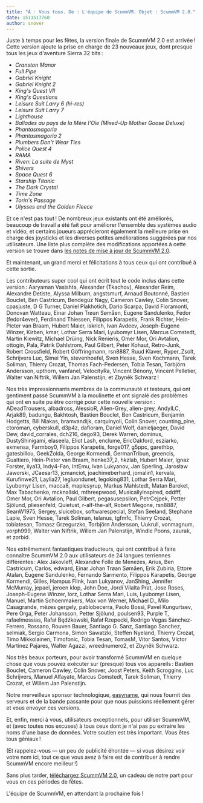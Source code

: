 ```yaml
---
title: "À : Vous tous. De : L'équipe de ScummVM. Objet : ScummVM 2.0."
date: 1513517760
author: snover
---
```


Juste à temps pour les fêtes, la version finale de ScummVM 2.0 est arrivée ! Cette version ajoute la prise en charge de 23 nouveaux jeux, dont presque tous les jeux d'aventure Sierra 32 bits :

*   *Cranston Manor*
*   *Full Pipe*
*   *Gabriel Knight*
*   *Gabriel Knight 2*
*   *King's Quest VII*
*   *King's Questions*
*   *Leisure Suit Larry 6 (hi-res)*
*   *Leisure Suit Larry 7*
*   *Lighthouse*
*   *Ballades au pays de la Mère l'Oie (Mixed-Up Mother Goose Deluxe)*
*   *Phantasmagoria*
*   *Phantasmagoria 2*
*   *Plumbers Don't Wear Ties*
*   *Police Quest 4*
*   *RAMA*
*   *Riven: La suite de Myst*
*   *Shivers*
*   *Space Quest 6*
*   *Starship Titanic*
*   *The Dark Crystal*
*   *Time Zone*
*   *Torin's Passage*
*   *Ulysses and the Golden Fleece*

Et ce n'est pas tout ! De nombreux jeux existants ont été améliorés, beaucoup de travail a été fait pour améliorer l'ensemble des systèmes audio et vidéo, et certains joueurs apprécieront également la meilleure prise en charge des joysticks et les diverses petites améliorations suggérées par nos utilisateurs. Une liste plus complète des modifications apportées à cette version se trouve dans [les notes de mise à jour de ScummVM 2.0](http://scummvm.org/frs/scummvm/2.0.0/ReleaseNotes).

Et maintenant, un grand merci et félicitations à tous ceux qui ont contribué à cette sortie.

Les contributeurs super cool qui ont écrit tout le code inclus dans cette version : Aaryaman Vasishta, Alexander (Tkachov), Alexander Reim, Alexandre Detiste, Alyssa Milburn, angstsmurf, Arnaud Boutonné, Bastien Bouclet, Ben Castricum, Bendegúz Nagy, Cameron Cawley, Colin Snover, cpasjuste, D G Turner, Daniel Plakhotich, Dario Scarpa, David Fioramonti, Donovan Watteau, Einar Johan Trøan Sømåen, Eugene Sandulenko, Fedor (fedor4ever), Ferdinand Thiessen, Filippos Karapetis, Frank Richter, Hein-Pieter van Braam, Hubert Maier, iskrich, Ivan Avdeev, Joseph-Eugene Winzer, Kirben, kmar, Lothar Serra Mari, Lyubomyr Lisen, Marcus Comstedt, Martin Kiewitz, Michael Drüing, Nick Renieris, Omer Mor, Ori Avtalion, ottogin, Pala, Patrik Dahlstrom, Paul Gilbert, Peter Kohaut, Retro-Junk, Robert Crossfield, Robert Göffringmann, rsn8887, Ruud Klaver, Ryper\_Zsolt, Schrijvers Luc, Simei Yin, stevenhoefel, Sven Hesse, Sven Kochmann, Tarek Soliman, Thierry Crozat, Thomas Fach-Pedersen, Tobia Tesan, Torbjörn Andersson, upthorn, vanfanel, VelocityRa, Vincent Bénony, Vincent Pelletier, Walter van Niftrik, Willem Jan Palenstijn, et Zbyněk Schwarz !

Nos très impressionnants membres de la communauté et testeurs, qui ont gentiment passé ScummVM à la moulinette et ont signalé des problèmes qui ont en suite pu être corrigé pour cette nouvelle version : ADeadTrousers, albadross, AlessioR, Alien-Grey, alien-grey, AndyILC, Arjak89, badungu, Bakhtosh, Bastien Bouclet, Ben Castricum, Benjamin Hodgetts, Bill Niakas, bramvandijk, carquinyoli, Colin Snover, counting\_pine, ctoroman, cyberskull, d3p4z, dafioram, Daniel Wolf, danieljaeger, David Dew, david\_corrales, dch216, dego93, Derek Warren, dominus, DustyShinigami, elaseela, Eliot Lash, enclume, EricOakford, esziarko, exmensa, Farmboy0, Filippos Karapetis, forge017, g5ppc, garethbp, gatesbillou, GeekZolda, George Kormendi, GermanTribun, greencis, Gualtiero, Hein-Pieter van Braam, henke37\_2, hkzlab, Hubert Maier, Ignaz Forster, ilya13, Indy4-Fan, IntEmu, Ivan Lukyanov, Jan Sperling, Jarosław Jaworski, JCaesar13, jcmanciot, joachimeberhard, jomalin1, kervala, Kurufinwe21, Laylia27, legluondunet, legoking831, Lothar Serra Mari, Lyubomyr Lisen, macca8, maplesyrup, Markus Mahlstedt, Matan Bareket, Max Tabachenko, mcknallski, mthreepwood, MusicallyInspired, oddfff, Omer Mor, Ori Avtalion, Paul Gilbert, pegasusepsilon, PetrCejpek, Petter Sjölund, pliesenfeld, Quietust, r-alf-the-alf, Robert Megone, rsn8887, SeanW1975, Sergey, sluicebox, softwarespecial, Stefan Seeland, Stephane Lapie, Sven Hesse, Tarek Soliman, telanus, tgfmfc, Thierry Crozat, tobiatesan, Tomasz Grzegurzko, Torbjörn Andersson, Uukrull, vonmagnum, vorph999, Walter van Niftrik, Willem Jan Palenstijn, Windle Poons, zaurak, et zorbid.

Nos extrêmement fantastiques traducteurs, qui ont contribué à faire connaître ScummVM 2.0 aux utilisateurs de 24 langues terriennes différentes : Alex Jakovleff, Alexandre Folle de Menezes, Arius, Ben Castricum, Carlos, edward, Einar Johan Trøan Sømåen, Erik Zubiria, Ettore Atalan, Eugene Sandulenko, Fernando Sarmento, Filippos Karapetis, George Kormendi, Gilles, Hampus Flink, Ivan Lukyanov, JanShing, Jennifer McMurray, jepael, jeroen klop, John Doe, Jordi Vilalta Prat, Jose Roses, Joseph-Eugene Winzer, lorz, Lothar Serra Mari, Luis, Lyubomyr Lisen, Manuel, Martin Schoenmakers, Max von Werner, Michael D., Milo Casagrande, mézes gergely, pablobecerra, Paolo Bossi, Pavel Kungurtsev, Pere Orga, Peter Johansson, Petter Sjölund, poulsen93, Purple T, rafaelmessias, Rafał Będźkowski, Rafał Rzepecki, Rodrigo Vegas Sánchez-Ferrero, Rossano, Rouven Bauer, Santiago G. Sanz, Santiago Sanchez, selmiak, Sergio Carmona, Simon Sawatzki, Steffen Nyeland, Thierry Crozat, Timo Mikkolainen, Timofonic, Tobia Tesan, TomasM, Vitor Santos, Víctor Martínez Pajares, Walter Agazzi, wreednumero2, et Zbyněk Schwarz.

Nos très beaux porteurs, pour avoir transformé ScummVM en quelque chose que vous pouvez exécuter sur (presque) tous vos appareils : Bastien Bouclet, Cameron Cawley, Colin Snover, Joost Peters, Keith Scroggins, Luc Schrijvers, Manuel Alfayate, Marcus Comstedt, Tarek Soliman, Thierry Crozat, et Willem Jan Palenstijn.

Notre merveilleux sponsor technologique, [easyname](https://www.easyname.com/), qui nous fournit des serveurs et de la bande passante pour que nous puissions réellement gérer et vous envoyer ces versions.

Et, enfin, merci à vous, utilisateurs exceptionnels, pour utiliser ScummVM, et (avec toutes nos excuses) à tous ceux dont je n'ai pas pu extraire les noms d'une base de données. Votre soutien est très important. Vous êtes tous géniaux !

(Et rappelez-vous — un peu de publicité éhontée — si vous désirez voir votre nom ici, tout ce que vous avez à faire est de contribuer à rendre ScummVM encore meilleur !)

Sans plus tarder, [téléchargez ScummVM 2.0](http://scummvm.org/downloads/), un cadeau de notre part pour vous en ces périodes de fêtes.

L'équipe de ScummVM, en attendant la prochaine fois !
